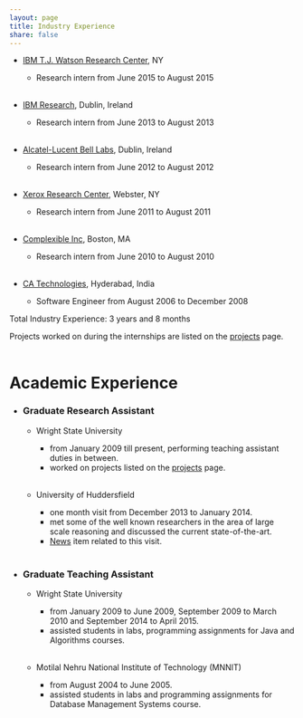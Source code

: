 ```yaml
---
layout: page
title: Industry Experience
share: false
---
```


  * <a href="http://www.research.ibm.com/labs/watson/" target="_blank">IBM T.J. Watson Research Center</a>, NY
    * Research intern from June 2015 to August 2015   
&nbsp;

  * <a href="https://www.research.ibm.com/labs/ireland/" target="_blank">IBM Research</a>, Dublin, Ireland
    * Research intern from June 2013 to August 2013  
&nbsp;

  * <a href="https://www.alcatel-lucent.com/bell-labs" target="_blank">Alcatel-Lucent Bell Labs</a>, Dublin, Ireland
    * Research intern from June 2012 to August 2012   
&nbsp;

  * <a href="http://www.xerox.com/innovation/enfo.html" target="_blank">Xerox Research Center</a>, Webster, NY
    * Research intern from June 2011 to August 2011   
&nbsp;

  * <a href="http://complexible.com/" target="_blank">Complexible Inc</a>, Boston, MA
    * Research intern from June 2010 to August 2010    
&nbsp;

  * <a href="http://www.ca.com/in/default.aspx" target="_blank">CA Technologies</a>, Hyderabad, India
    * Software Engineer from August 2006 to December 2008

Total Industry Experience: 3 years and 8 months   

Projects worked on during the internships are listed on the <a href="projects.html" target="_blank">projects</a> page.   
<br/>

Academic Experience
===================

* ### Graduate Research Assistant
    * Wright State University   
      * from January 2009 till present, performing teaching assistant duties in between.
      * worked on projects listed on the <a href="projects.html" target="_blank">projects</a> page.   
&nbsp;
  
    * University of Huddersfield   
      * one month visit from December 2013 to January 2014.
      * met some of the well known researchers in the area of large scale reasoning and discussed the current state-of-the-art.   
      * <a href="http://www.hud.ac.uk/news/2013/december/worldprojectmanaginglinkedopendatagetsunderway.php" target="_blank">News</a> item related to this visit.     
&nbsp;

* ### Graduate Teaching Assistant
    * Wright State University
      * from January 2009 to June 2009, September 2009 to March 2010 and September 2014 to April 2015.
      * assisted students in labs, programming assignments for Java and Algorithms courses.   
&nbsp;

    * Motilal Nehru National Institute of Technology (MNNIT)  
      * from August 2004 to June 2005.
      * assisted students in labs and programming assignments for Database Management Systems course.


